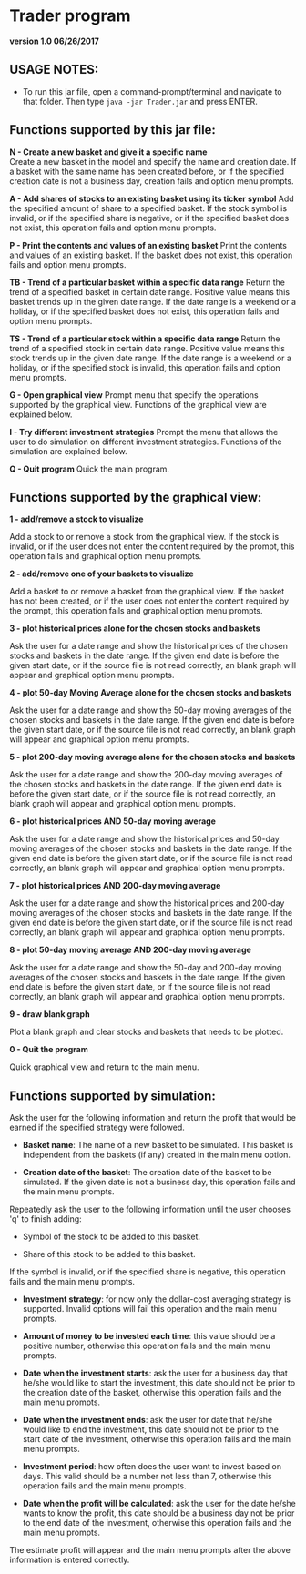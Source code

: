 # Trader program 

**version 1.0 06/26/2017**

## USAGE NOTES:

- To run this jar file, open a command-prompt/terminal and navigate to that folder. Then type
  `java -jar Trader.jar` and press ENTER.

## Functions supported by this jar file:

**N  - Create a new basket and give it a specific name**  
Create a new basket in the model and specify the name and creation date. If a basket with the same name has been created before, or if the specified creation date is not a business day, creation fails and option menu prompts.


**A  - Add shares of stocks to an existing basket using its ticker symbol**
Add the specified amount of share to a specified basket. If the stock symbol is invalid, or if the specified share is negative, or if the specified basket does not exist, this operation fails and option menu prompts.


**P  - Print the contents and values of an existing basket**
Print the contents and values of an existing basket. If the basket does not exist, this operation fails and option menu prompts.


**TB - Trend of a particular basket within a specific data range**
Return the trend of a specified basket in certain date range. Positive value means this basket trends up in the given date range. If the date range is a weekend or a holiday, or if the specified basket does not exist, this operation fails and option menu prompts.


**TS - Trend of a particular stock within a specific data range**
Return the trend of a specified stock in certain date range. Positive value means this stock trends up in the given date range. If the date range is a weekend or a holiday, or if the specified stock is invalid, this operation fails and option menu prompts.


**G  - Open graphical view**
Prompt menu that specify the operations supported by the graphical view. Functions of the graphical view are explained below.


**I - Try different investment strategies**
Prompt the menu that allows the user to do simulation on different investment strategies. Functions of the simulation are explained below.


**Q  - Quit program**
Quick the main program.


## Functions supported by the graphical view:

**1 - add/remove a stock to visualize**

Add a stock to or remove a stock from the graphical view. If the stock is invalid, or if the user does not enter the content required by the prompt, this operation fails and graphical option menu prompts.

**2 - add/remove one of your baskets to visualize**

Add a basket to or remove a basket from the graphical view. If the basket has not been created, or if the user does not enter the content required by the prompt, this operation fails and graphical option menu prompts.

**3 - plot historical prices alone for the chosen stocks and baskets**

Ask the user for a date range and show the historical prices of the chosen stocks and baskets in the date range. If the given end date is before the given start date, or if the source file is not read correctly, an blank graph will appear and graphical option menu prompts.

**4 - plot 50-day Moving Average alone for the chosen stocks and baskets**

Ask the user for a date range and show the 50-day moving averages of the chosen stocks and baskets in the date range. If the given end date is before the given start date, or if the source file is not read correctly, an blank graph will appear and graphical option menu prompts.

**5 - plot 200-day moving average alone for the chosen stocks and baskets**

Ask the user for a date range and show the 200-day moving averages of the chosen stocks and baskets in the date range. If the given end date is before the given start date, or if the source file is not read correctly, an blank graph will appear and graphical option menu prompts.

**6 - plot historical prices AND 50-day moving average**

Ask the user for a date range and show the historical prices and 50-day moving averages of the chosen stocks and baskets in the date range. If the given end date is before the given start date, or if the source file is not read correctly, an blank graph will appear and graphical option menu prompts.

**7 - plot historical prices AND 200-day moving average**

Ask the user for a date range and show the historical prices and 200-day moving averages of the chosen stocks and baskets in the date range. If the given end date is before the given start date, or if the source file is not read correctly, an blank graph will appear and graphical option menu prompts.

**8 - plot 50-day moving average AND 200-day moving average**

Ask the user for a date range and show the 50-day and 200-day moving averages of the chosen stocks and baskets in the date range. If the given end date is before the given start date, or if the source file is not read correctly, an blank graph will appear and graphical option menu prompts.

**9 - draw blank graph**

Plot a blank graph and clear stocks and baskets that needs to be plotted.

**0 - Quit the program**

Quick graphical view and return to the main menu.


## Functions supported by simulation:

Ask the user for the following information and return the profit that would be earned if the
specified strategy were followed.

- **Basket name**: The name of a new basket to be simulated. This basket is independent from the
  baskets (if any) created in the main menu option.

- **Creation date of the basket**: The creation date of the basket to be simulated. If the given date
  is not a business day, this operation fails and the main menu prompts.

Repeatedly ask the user to the following information until the user chooses 'q' to finish adding:

- Symbol of the stock to be added to this basket.

- Share of this stock to be added to this basket.

If the symbol is invalid, or if the specified share is negative, this operation fails and the main
menu prompts.

- **Investment strategy**: for now only the dollar-cost averaging strategy is supported. Invalid
  options will fail this operation and the main menu prompts.

- **Amount of money to be invested each time**: this value should be a positive number, otherwise this
  operation fails and the main menu prompts.

- **Date when the investment starts**: ask the user for a business day that he/she would like to start
  the investment, this date should not be prior to the creation date of the basket, otherwise this
  operation fails and the main menu prompts.

- **Date when the investment ends**: ask the user for date that he/she would like to end
  the investment, this date should not be prior to the start date of the investment, otherwise this
  operation fails and the main menu prompts.

- **Investment period**: how often does the user want to invest based on days. This valid should be a
  number not less than 7, otherwise this operation fails and the main menu prompts.

- **Date when the profit will be calculated**: ask the user for the date he/she wants to know the
  profit, this date should be a business day not be prior to the end date of the investment,
  otherwise this operation fails and the main menu prompts.

The estimate profit will appear and the main menu prompts after the above information is entered
correctly.
